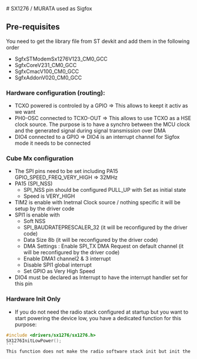 # SX1276 / MURATA used as Sigfox

## Pre-requisites
You need to get the library file from ST devkit and add them in the following order
- SgfxSTModemSx1276V123_CM0_GCC
- SgfxCoreV231_CM0_GCC
- SgfxCmacV100_CM0_GCC
- SgfxAddonV020_CM0_GCC


### Hardware configuration (routing): 
* TCXO powered is controled by a GPIO => This allows to keept it activ as we want
* PH0-OSC connected to TCXO-OUT => This allows to use TCXO as a HSE clock source. The purpose is to have a synchro between the MCU clock and the generated signal during signal transmission over DMA
* DIO4 connected to a GPIO => DIO4 is an interrupt channel for Sigfox mode it needs to be connected 

### Cube Mx configuration
* The SPI pins need to be set including PA15 GPIO_SPEED_FREQ_VERY_HIGH => 32MHz
* PA15 (SPI_NSS)
  * SPI_NSS pin should be configured PULL_UP with Set as initial state
  * Speed is VERY_HIGH
* TIM2 is enable with Inetrnal Clock source / nothing specific it will be setup by the driver code
* SPI1 is enable with
  * Soft NSS
  * SPI_BAUDRATEPRESCALER_32 (it will be reconfigured by the driver code) 
  * Data Size 8b (it will be reconfigured by the driver code)
  * DMA Settings : Enable SPI_TX DMA Request on default channel (it will be reconfigured by the driver code)
  * Enable DMA1 channel2 & 3 interrupt
  * Disable SPI1 global interrupt
  * Set GPIO as Very High Speed
* DIO4 must be declared as Interrupt to have the interrupt handler set for this pin  

### Hardware Init Only
* If you do not need the radio stack configured at startup but you want to start powering the device low, you have a dedicated function for this purpose:
```C
#include <drivers/sx1276/sx1276.h>
SX1276InitLowPower();
``` 
This function does not make the radio software stack init but init the different pins, stops the TXCO and switch the semtech chip to low power.
